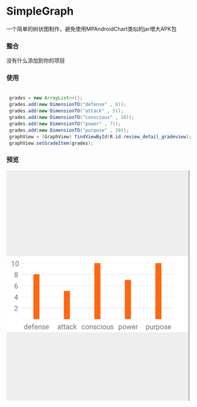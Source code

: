 # SimpleGraph

一个简单的树状图制作，避免使用MPAndroidChart类似的jar增大APK包

### 整合


没有什么添加到你的项目

### 使用


``` java

 grades = new ArrayList<>();
 grades.add(new DimensionTO("defense" , 8));
 grades.add(new DimensionTO("attack" , 5));
 grades.add(new DimensionTO("conscious" , 10));
 grades.add(new DimensionTO("power" , 7));
 grades.add(new DimensionTO("purpose" , 10));
 graphView = (GraphView) findViewById(R.id.review_detail_gradeview);
 graphView.setGradeItem(grades);

``` 


### 预览
![image](https://github.com/KevinRocka/SimpleGraph/blob/master/app/screengif/simplegraph.png?raw=true)
